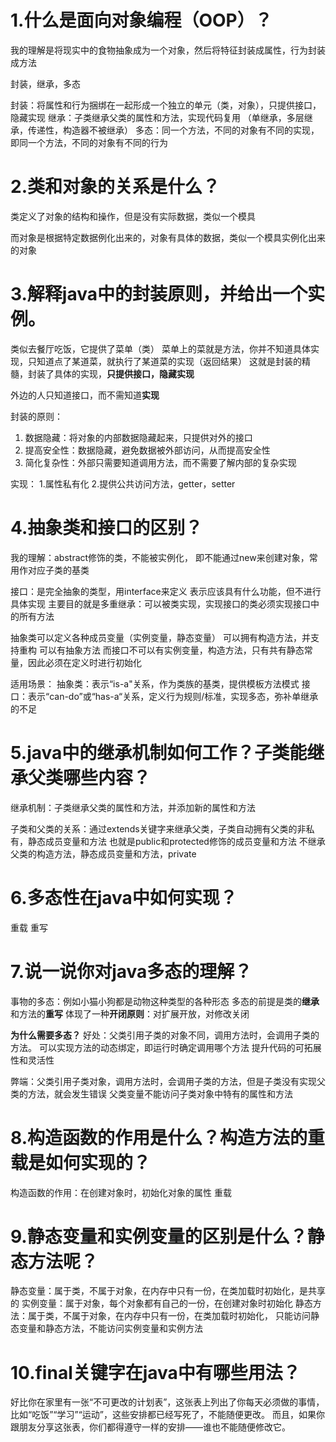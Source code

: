 # 1.什么是面向对象编程（OOP）？

我的理解是将现实中的食物抽象成为一个对象，然后将特征封装成属性，行为封装成方法

封装，继承，多态

封装：将属性和行为捆绑在一起形成一个独立的单元（类，对象），只提供接口，隐藏实现
继承：子类继承父类的属性和方法，实现代码复用  （单继承，多层继承，传递性，构造器不被继承）
多态：同一个方法，不同的对象有不同的实现，即同一个方法，不同的对象有不同的行为


# 2.类和对象的关系是什么？

类定义了对象的结构和操作，但是没有实际数据，类似一个模具

而对象是根据特定数据例化出来的，对象有具体的数据，类似一个模具实例化出来的对象


# 3.解释java中的封装原则，并给出一个实例。

类似去餐厅吃饭，它提供了菜单（类）
菜单上的菜就是方法，你并不知道具体实现，只知道点了某道菜，就执行了某道菜的实现（返回结果）
这就是封装的精髓，封装了具体的实现，**只提供接口，隐藏实现**

外边的人只知道接口，而不需知道**实现**

封装的原则：
1. 数据隐藏：将对象的内部数据隐藏起来，只提供对外的接口
2. 提高安全性：数据隐藏，避免数据被外部访问，从而提高安全性
3. 简化复杂性：外部只需要知道调用方法，而不需要了解内部的复杂实现

实现：
1.属性私有化
2.提供公共访问方法，getter，setter


# 4.抽象类和接口的区别？

我的理解：abstract修饰的类，不能被实例化，
        即不能通过new来创建对象，常用作对应子类的基类

接口：是完全抽象的类型，用interface来定义
        表示应该具有什么功能，但不进行具体实现
        主要目的就是多重继承：可以被类实现，实现接口的类必须实现接口中的所有方法

抽象类可以定义各种成员变量（实例变量，静态变量） 
        可以拥有构造方法，并支持重构
        可以有抽象方法
而接口不可以有实例变量，构造方法，只有共有静态常量，因此必须在定义时进行初始化
        


适用场景：
抽象类：表示“is-a"关系，作为类族的基类，提供模板方法模式
接口：表示“can-do”或“has-a“关系，定义行为规则/标准，实现多态，弥补单继承的不足



# 5.java中的继承机制如何工作？子类能继承父类哪些内容？

继承机制：子类继承父类的属性和方法，并添加新的属性和方法

子类和父类的关系：通过extends关键字来继承父类，子类自动拥有父类的非私有，静态成员变量和方法
        也就是public和protected修饰的成员变量和方法
        不继承父类的构造方法，静态成员变量和方法，private


# 6.多态性在java中如何实现？

重载
重写


# 7.说一说你对java多态的理解？

事物的多态：例如小猫小狗都是动物这种类型的各种形态
多态的前提是类的**继承**和方法的**重写**
体现了一种**开闭原则**：对扩展开放，对修改关闭
                        

**为什么需要多态？**
好处：父类引用子类的对象不同，调用方法时，会调用子类的方法。
        可以实现方法的动态绑定，即运行时确定调用哪个方法
        提升代码的可拓展性和灵活性

弊端：父类引用子类对象，调用方法时，会调用子类的方法，但是子类没有实现父类的方法，就会发生错误
        父类变量不能访问子类对象中特有的属性和方法




# 8.构造函数的作用是什么？构造方法的重载是如何实现的？

构造函数的作用：在创建对象时，初始化对象的属性
重载



# 9.静态变量和实例变量的区别是什么？静态方法呢？

静态变量：属于类，不属于对象，在内存中只有一份，在类加载时初始化，是共享的
实例变量：属于对象，每个对象都有自己的一份，在创建对象时初始化
静态方法：属于类，不属于对象，在内存中只有一份，在类加载时初始化，
        只能访问静态变量和静态方法，不能访问实例变量和实例方法


# 10.final关键字在java中有哪些用法？

好比你在家里有一张“不可更改的计划表”，这张表上列出了你每天必须做的事情，
比如“吃饭”“学习”“运动”，这些安排都已经写死了，不能随便更改。
而且，如果你跟朋友分享这张表，你们都得遵守一样的安排——谁也不能随便修改它。























































